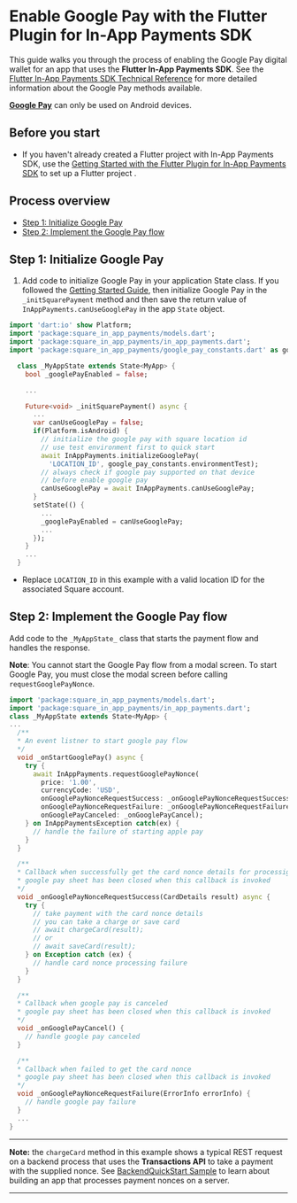 # Enable Google Pay with the Flutter Plugin for In-App Payments SDK

This guide walks you through the process of enabling the Google Pay digital wallet
for an app that uses the **Flutter In-App Payments SDK**. See the [Flutter In-App Payments SDK Technical Reference](reference.md)
for more detailed information about the Google Pay methods available.

**[Google Pay]** can only be used on Android devices.

## Before you start

* If you haven't already created a Flutter project with In-App Payments SDK, use the [Getting Started with the Flutter Plugin for In-App Payments SDK](get-started.md) to 
set up a Flutter project .


## Process overview

* [Step 1: Initialize Google Pay](#step-1-initialize-google-pay)
* [Step 2: Implement the Google Pay flow](#step-2-implement-the-google-pay-flow)


## Step 1: Initialize Google Pay


1. Add code to initialize Google Pay in your application State class. If you followed the [Getting Started Guide](get-started.md), then initialize Google Pay in the `_initSquarePayment` method and then save the return
value of `InAppPayments.canUseGooglePay` in the app `State` object.

  ```dart
  import 'dart:io' show Platform;
  import 'package:square_in_app_payments/models.dart';
  import 'package:square_in_app_payments/in_app_payments.dart';
  import 'package:square_in_app_payments/google_pay_constants.dart' as google_pay_constants;

    class _MyAppState extends State<MyApp> {
      bool _googlePayEnabled = false;

      ...

      Future<void> _initSquarePayment() async {
        ...
        var canUseGooglePay = false;
        if(Platform.isAndroid) {
          // initialize the google pay with square location id
          // use test environment first to quick start
          await InAppPayments.initializeGooglePay(
            'LOCATION_ID', google_pay_constants.environmentTest);
          // always check if google pay supported on that device
          // before enable google pay
          canUseGooglePay = await InAppPayments.canUseGooglePay;
        }
        setState(() {
          ...
          _googlePayEnabled = canUseGooglePay;
          ...
        });
      }
      ...
    } 
  ```
  * Replace `LOCATION_ID` in this example with a valid location ID for the associated Square account.

## Step 2: Implement the Google Pay flow

Add code to the `_MyAppState_` class that starts the payment flow and handles
the response. 

**Note**: You cannot start the Google Pay flow from a modal screen. To start
Google Pay, you must close the modal screen before calling `requestGooglePayNonce`.

```dart
import 'package:square_in_app_payments/models.dart';
import 'package:square_in_app_payments/in_app_payments.dart';
class _MyAppState extends State<MyApp> {
...
  /** 
  * An event listner to start google pay flow
  */
  void _onStartGooglePay() async {
    try {
      await InAppPayments.requestGooglePayNonce(
        price: '1.00',
        currencyCode: 'USD',
        onGooglePayNonceRequestSuccess: _onGooglePayNonceRequestSuccess,
        onGooglePayNonceRequestFailure: _onGooglePayNonceRequestFailure,
        onGooglePayCanceled: _onGooglePayCancel);
    } on InAppPaymentsException catch(ex) {
      // handle the failure of starting apple pay
    }
  }

  /**
  * Callback when successfully get the card nonce details for processig
  * google pay sheet has been closed when this callback is invoked
  */
  void _onGooglePayNonceRequestSuccess(CardDetails result) async {
    try {
      // take payment with the card nonce details
      // you can take a charge or save card
      // await chargeCard(result);
      // or
      // await saveCard(result);
    } on Exception catch (ex) {
      // handle card nonce processing failure
    }
  }

  /**
  * Callback when google pay is canceled
  * google pay sheet has been closed when this callback is invoked
  */
  void _onGooglePayCancel() {
    // handle google pay canceled
  }

  /**
  * Callback when failed to get the card nonce
  * google pay sheet has been closed when this callback is invoked
  */
  void _onGooglePayNonceRequestFailure(ErrorInfo errorInfo) {
    // handle google pay failure
  }
  ...
}
```
---
**Note:** the `chargeCard` method in this example shows a typical REST request on a backend process that uses the **Transactions API** to take a payment with the supplied nonce. See [BackendQuickStart Sample]() to learn about building an app that processes payment nonces on a server.

---

[//]: # "Link anchor definitions"
[docs.connect.squareup.com]: https://docs.connect.squareup.com
[In-App Payments SDK]: https://docs.connect.squareup.com/payments/readersdk/overview
[Square Dashboard]: https://squareup.com/dashboard/
[update policy for In-App Payments SDK]: https://docs.connect.squareup.com/payments/readersdk/overview#readersdkupdatepolicy
[Testing Mobile Apps]: https://docs.connect.squareup.com/testing/mobile
[squareup.com/activate]: https://squareup.com/activate
[Square Application Dashboard]: https://connect.squareup.com/apps/
[In-App Payments SDK Android Setup Guide]: https://docs.connect.squareup.com/payments/readersdk/setup-android
[In-App Payments SDK iOS Setup Guide]: https://docs.connect.squareup.com/payments/readersdk/setup-ios
[root README]: ../README.md
[Flutter Getting Started]: https://flutter.io/docs/get-started/install
[Test Drive]: https://flutter.io/docs/get-started/test-drive
[Google Pay]: https://developers.google.com/pay/api/android/overview
[Google Pay methods]: https://developers.google.com/pay/api/android/reference/client
[Google Pay objects]: https://developers.google.com/pay/api/android/reference/object 
